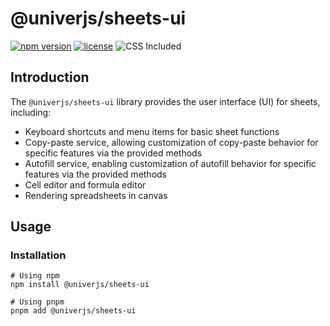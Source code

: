 # @univerjs/sheets-ui

[![npm version](https://img.shields.io/npm/v/@univerjs/sheets-ui)](https://npmjs.org/package/@univerjs/sheets-ui)
[![license](https://img.shields.io/npm/l/@univerjs/sheets-ui)](https://img.shields.io/npm/l/@univerjs/sheets-ui)
![CSS Included](https://img.shields.io/badge/CSS_Included-blue?logo=CSS3)

## Introduction

The `@univerjs/sheets-ui` library provides the user interface (UI) for sheets, including:

* Keyboard shortcuts and menu items for basic sheet functions
* Copy-paste service, allowing customization of copy-paste behavior for specific features via the provided methods
* Autofill service, enabling customization of autofill behavior for specific features via the provided methods
* Cell editor and formula editor
* Rendering spreadsheets in canvas

## Usage

### Installation

```shell
# Using npm
npm install @univerjs/sheets-ui

# Using pnpm
pnpm add @univerjs/sheets-ui
```
